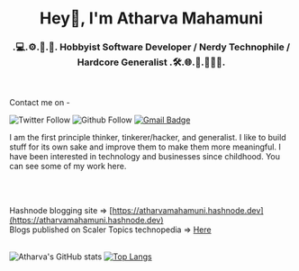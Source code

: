 <h1 align="center">Hey👋, I'm Atharva Mahamuni</h1>
<h3 align="center"> .💻.⚙️.🤖.🦾. Hobbyist Software Developer / Nerdy Technophile / Hardcore Generalist .🛠️.🌐.🚀.👨🏻‍💻.</h3>

<br>

<p>Contact me on - <p>

![Twitter Follow](https://img.shields.io/twitter/follow/athmatwt?style=social)
![Github Follow](https://img.shields.io/github/followers/AtharvaMahamuni?style=social)
[![Gmail Badge](https://img.shields.io/badge/-atharvamahamuni@outlook.com-c14438?style=flat-square&logo=Gmail&logoColor=white&link=mailto:atharvamahamuni@outlook.com)](mailto:atharvamahamuni@outlook.com)
<br>

<p align="left">I am the first principle thinker, tinkerer/hacker, and generalist. I like to build stuff for its own sake and improve them to make them more meaningful. I have been interested in technology and businesses since childhood. You can see some of my work here.</p>

<br>
<br>

Hashnode blogging site => [https://atharvamahamuni.hashnode.dev](https://atharvamahamuni.hashnode.dev)
<br>
Blogs published on Scaler Topics technopedia => [Here](https://github.com/AtharvaMahamuni/AtharvaMahamuni/blob/main/scalerTopicsArticles.md)
<br>
<br>

![Atharva's GitHub stats](https://github-readme-stats.vercel.app/api?username=AtharvaMahamuni&show_icons=true&theme=merko&count_private=true)
[![Top Langs](https://github-readme-stats.vercel.app/api/top-langs/?username=AtharvaMahamuni&layout=compact&theme=merko)](https://github.com/AtharvaMahamuni/github-readme-stats)
